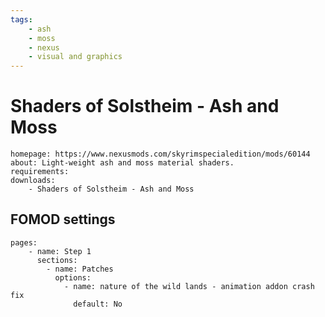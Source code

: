 ```yaml
---
tags:
    - ash
    - moss
    - nexus
    - visual and graphics
---
```


# Shaders of Solstheim - Ash and Moss

```project_info
homepage: https://www.nexusmods.com/skyrimspecialedition/mods/60144
about: Light-weight ash and moss material shaders.
requirements:
downloads:
    - Shaders of Solstheim - Ash and Moss
```

## FOMOD settings

```fomod_settings
pages:
    - name: Step 1
      sections:
        - name: Patches
          options:
            - name: nature of the wild lands - animation addon crash fix
              default: No
```
